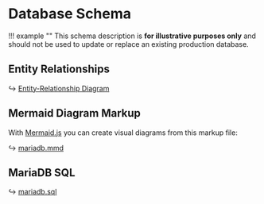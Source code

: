 # Database Schema

!!! example ""
    This schema description is **for illustrative purposes only** and should not be used to update or replace an existing production database.

## Entity Relationships

↪ [Entity-Relationship Diagram](schema.md)

## Mermaid Diagram Markup

With [Mermaid.js](https://mermaid-js.github.io/) you can create visual diagrams from this markup file:

↪ [mariadb.mmd](https://github.com/photoprism/photoprism/blob/develop/internal/entity/schema/mariadb.mmd)

## MariaDB SQL

↪ [mariadb.sql](https://raw.githubusercontent.com/photoprism/photoprism/develop/internal/entity/schema/mariadb.sql)
